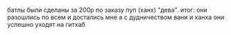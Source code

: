батлы были сделаны за 200р по заказу пуп (ханх) "дева". итог: они разошлись по всем и достались мне а с дудничеством вани и ханха они успешно уходят на гитхаб
